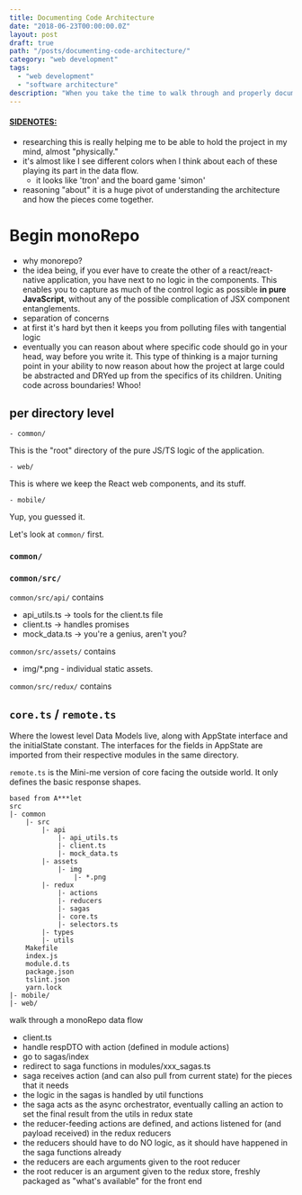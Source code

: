 ```yaml
---
title: Documenting Code Architecture
date: "2018-06-23T00:00:00.0Z"
layout: post
draft: true
path: "/posts/documenting-code-architecture/"
category: "web development"
tags:
  - "web development"
  - "software architecture"
description: "When you take the time to walk through and properly document your company's home-baked software architecture, everybody wins."
---
```


#### [SIDENOTES:](#monoRepo)
- researching this is really helping me to be able to hold the project in my mind, almost "physically."
- it's almost like I see different colors when I think about each of these playing its part in the data flow.
    - it looks like 'tron' and the board game 'simon'
- reasoning "about" it is a huge pivot of understanding the architecture and how the pieces come together.

# Begin monoRepo

- why monorepo?
- the idea being, if you ever have to create the other of a react/react-native application, you have next to no logic in the components. This enables you to capture as much of the control logic as possible **in pure JavaScript**, without any of the possible complication of JSX component entanglements.
- separation of concerns
- at first it's hard byt then it keeps you from polluting files with tangential logic
- eventually you can reason about where specific code should go in your head, way before you write it. This type of thinking is a major turning point in your ability to now reason about how the project at large could be abstracted and DRYed up from the specifics of its children. Uniting code across boundaries! Whoo!

## per directory level
`- common/`

This is the "root" directory of the pure JS/TS logic of the application.

`- web/`

This is where we keep the React web components, and its stuff.

`- mobile/`

Yup, you guessed it.

Let's look at `common/` first.

### `common/`

### `common/src/`

`common/src/api/` contains
- api_utils.ts -> tools for the client.ts file
- client.ts -> handles promises
- mock_data.ts -> you're a genius, aren't you?

`common/src/assets/` contains
- img/*.png - individual static assets.

`common/src/redux/` contains

## `core.ts` / `remote.ts`

Where the lowest level Data Models live, along with AppState interface and the initialState constant. The interfaces for the fields in AppState are imported from their respective modules in the same directory.  

`remote.ts` is the Mini-me version of core facing the outside world. It only defines the basic response shapes.


```
based from A***let
src
|- common
    |- src
        |- api
            |- api_utils.ts
            |- client.ts
            |- mock_data.ts
        |- assets
            |- img
                |- *.png
        |- redux
            |- actions
            |- reducers
            |- sagas
            |- core.ts
            |- selectors.ts
        |- types
        |- utils
    Makefile
    index.js
    module.d.ts
    package.json
    tslint.json
    yarn.lock
|- mobile/
|- web/
```


walk through a monoRepo data flow
- client.ts
- handle respDTO with action (defined in module actions)
- go to sagas/index
- redirect to saga functions in modules/xxx_sagas.ts
- saga receives action (and can also pull from current state) for the pieces that it needs
- the logic in the sagas is handled by util functions
- the saga acts as the async orchestrator, eventually calling an action to set the final result from the utils in redux state
- the reducer-feeding actions are defined, and actions listened for (and payload received) in the redux reducers
- the reducers should have to do NO logic, as it should have happened in the saga functions already
- the reducers are each arguments given to the root reducer
- the root reducer is an argument given to the redux store, freshly packaged as "what's available" for the front end
